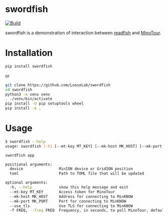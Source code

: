 swordfish
=========
[![Build](https://github.com/LooseLab/swordfish/actions/workflows/main.yml/badge.svg)](https://github.com/LooseLab/swordfish/actions/workflows/main.yml/badge.svg)
<!-- [![PyPI](https://img.shields.io/pypi/v/swordfish)](https://pypi.org/p/swordfish) -->

swordfish is a demonstration of interaction between [readfish](https://github.com/LooseLab/readfish) and 
[MinoTour](https://github.com/LooseLab/minotourapp).


Installation
===

```bash
pip install swordfish
```

or

```bash
git clone https://github.com/LooseLab/swordfish
cd swordfish
python3 -m venv venv
. ./venv/bin/activate
pip install -U pip setuptools wheel
pip install -e .
```

Usage
===

```bash
$ swordfish --help
usage: swordfish [-h] [--mt-key MT_KEY] [--mk-host MK_HOST] [--mk-port MK_PORT] [--use_tls] [-f FREQ] device toml

swordfish app

positional arguments:
  device                MinION device or GridION position
  toml                  Path to TOML file that will be updated

optional arguments:
  -h, --help            show this help message and exit
  --mt-key MT_KEY       Access token for MinoTour
  --mk-host MK_HOST     Address for connecting to MinKNOW
  --mk-port MK_PORT     Port for connecting to MinKNOW
  --use_tls             Use TLS for connecting to MinKNOW
  -f FREQ, --freq FREQ  Frequency, in seconds, to poll MinoTour, default: 60. Cannot be less than 60
```

